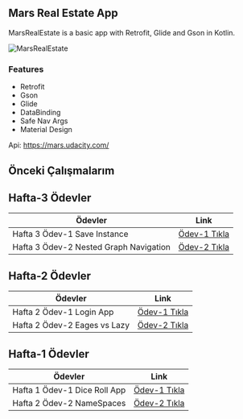 ## Mars Real Estate App
MarsRealEstate is a basic app with Retrofit, Glide and Gson in Kotlin.

![MarsRealEstate](https://user-images.githubusercontent.com/70481060/190901657-5b8c2c83-40f0-419a-ba85-d1b8965fd174.png)

### Features
* Retrofit
* Gson
* Glide
* DataBinding
* Safe Nav Args
* Material Design

Api: https://mars.udacity.com/





## Önceki Çalışmalarım
## Hafta-3 Ödevler

| Ödevler | Link |
| ------ | ------ |
|Hafta 3 Ödev-1 Save Instance |[Ödev-1 Tıkla](https://github.com/FMSSBilisimAndroid/metehan-ozcan-week3/tree/main/save-state-odev-1)|
|Hafta 3 Ödev-2 Nested Graph Navigation|[Ödev-2 Tıkla](https://github.com/FMSSBilisimAndroid/metehan-ozcan-week3/tree/main/odev-2)|


## Hafta-2 Ödevler

| Ödevler | Link |
| ------ | ------ |
|Hafta 2 Ödev-1 Login App |[Ödev-1 Tıkla](https://github.com/FMSSBilisimAndroid/metehan-ozcan-odev2)|
|Hafta 2 Ödev-2 Eages vs Lazy|[Ödev-2 Tıkla](https://github.com/FMSSBilisimAndroid/metehan-ozcan-odev2#eager-loading-vs--lazy-loading)|


## Hafta-1 Ödevler

| Ödevler | Link |
| ------ | ------ |
|Hafta 1 Ödev-1 Dice Roll App |[Ödev-1 Tıkla](https://github.com/FMSSBilisimAndroid/metehan-ozcan/tree/main/week1/dice-roll)|
|Hafta 2 Ödev-2 NameSpaces |[Ödev-2 Tıkla](https://github.com/FMSSBilisimAndroid/metehan-ozcan/tree/main/week1#namespaces-nedir)|
